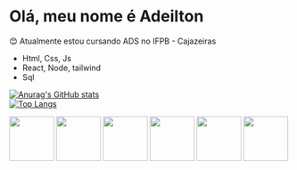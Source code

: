 
# Olá, meu nome é Adeilton 
 😊 Atualmente estou cursando ADS no IFPB - Cajazeiras
- Html, Css, Js
- React, Node, tailwind
- Sql
 <a href="https://github.com/AdeiltonPereiraAlves">

 ![Anurag's GitHub stats](https://github-readme-stats.vercel.app/api?username=AdeiltonPereiraAlves&show_icons=true&theme=radical)
 <br>
[![Top Langs](https://github-readme-stats.vercel.app/api/top-langs/?username=AdeiltonPereiraAlves&layout=compact)](https://github.com/anuraghazra/github-readme-stats)
<div style =" disply:inline;">
<img src="https://cdn.jsdelivr.net/gh/devicons/devicon/icons/c/c-original.svg"  height ="80px" width= "80px"/>


<img src="https://cdn.jsdelivr.net/gh/devicons/devicon/icons/html5/html5-original-wordmark.svg"  height ="80px" width= "80px" />
  
  <img src="https://cdn.jsdelivr.net/gh/devicons/devicon/icons/css3/css3-original-wordmark.svg" height ="80px" width= "80px"  />
  
  
<img src="https://cdn.jsdelivr.net/gh/devicons/devicon/icons/javascript/javascript-original.svg" height ="80px" width= "80px" />

<img src = "https://logospng.org/download/react/logo-react-1024.png" heigth ="80px" width = "80px"/>
<img src = "https://logospng.org/download/mysql/mysql-256.png" heigth ="80px" width = "80px"/>
 



          
          
  </div>
          
          
          
